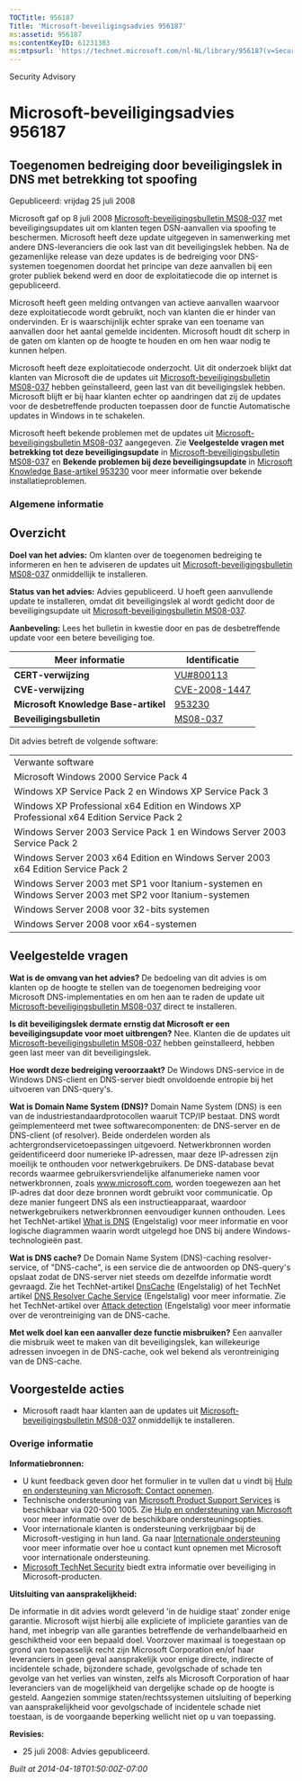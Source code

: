 ```yaml
---
TOCTitle: 956187
Title: 'Microsoft-beveiligingsadvies 956187'
ms:assetid: 956187
ms:contentKeyID: 61231383
ms:mtpsurl: 'https://technet.microsoft.com/nl-NL/library/956187(v=Security.10)'
---
```


Security Advisory

Microsoft-beveiligingsadvies 956187
===================================

Toegenomen bedreiging door beveiligingslek in DNS met betrekking tot spoofing
-----------------------------------------------------------------------------

Gepubliceerd: vrijdag 25 juli 2008

Microsoft gaf op 8 juli 2008 [Microsoft-beveiligingsbulletin MS08-037](http://go.microsoft.com/fwlink/?linkid=119620) met beveiligingsupdates uit om klanten tegen DSN-aanvallen via spoofing te beschermen. Microsoft heeft deze update uitgegeven in samenwerking met andere DNS-leveranciers die ook last van dit beveiligingslek hebben. Na de gezamenlijke release van deze updates is de bedreiging voor DNS-systemen toegenomen doordat het principe van deze aanvallen bij een groter publiek bekend werd en door de exploitatiecode die op internet is gepubliceerd.

Microsoft heeft geen melding ontvangen van actieve aanvallen waarvoor deze exploitatiecode wordt gebruikt, noch van klanten die er hinder van ondervinden. Er is waarschijnlijk echter sprake van een toename van aanvallen door het aantal gemelde incidenten. Microsoft houdt dit scherp in de gaten om klanten op de hoogte te houden en om hen waar nodig te kunnen helpen.

Microsoft heeft deze exploitatiecode onderzocht. Uit dit onderzoek blijkt dat klanten van Microsoft die de updates uit [Microsoft-beveiligingsbulletin MS08-037](http://go.microsoft.com/fwlink/?linkid=119620) hebben geïnstalleerd, geen last van dit beveiligingslek hebben. Microsoft blijft er bij haar klanten echter op aandringen dat zij de updates voor de desbetreffende producten toepassen door de functie Automatische updates in Windows in te schakelen.

Microsoft heeft bekende problemen met de updates uit [Microsoft-beveiligingsbulletin MS08-037](http://go.microsoft.com/fwlink/?linkid=119620) aangegeven. Zie **Veelgestelde vragen met betrekking tot deze beveiligingsupdate** in [Microsoft-beveiligingsbulletin MS08-037](http://go.microsoft.com/fwlink/?linkid=119620) en **Bekende problemen bij deze beveiligingsupdate** in [Microsoft Knowledge Base-artikel 953230](http://support.microsoft.com/kb/953230) voor meer informatie over bekende installatieproblemen.

### Algemene informatie

Overzicht
---------

<span></span>
**Doel van het advies:** Om klanten over de toegenomen bedreiging te informeren en hen te adviseren de updates uit [Microsoft-beveiligingsbulletin MS08-037](http://go.microsoft.com/fwlink/?linkid=119620) onmiddellijk te installeren.

**Status van het advies:** Advies gepubliceerd. U hoeft geen aanvullende update te installeren, omdat dit beveiligingslek al wordt gedicht door de beveiligingsupdate uit [Microsoft-beveiligingsbulletin MS08-037](http://go.microsoft.com/fwlink/?linkid=119620).

**Aanbeveling:** Lees het bulletin in kwestie door en pas de desbetreffende update voor een betere beveiliging toe.

| Meer informatie                      | Identificatie                                                                    |
|--------------------------------------|----------------------------------------------------------------------------------|
| **CERT-verwijzing**                  | [VU\#800113](http://www.kb.cert.org/vuls/id/800113)                              |
| **CVE-verwijzing**                   | [CVE-2008-1447](http://www.cve.mitre.org/cgi-bin/cvename.cgi?name=cve-2008-1447) |
| **Microsoft Knowledge Base-artikel** | [953230](http://support.microsoft.com/kb/953230)                                 |
| **Beveiligingsbulletin**             | [MS08-037](http://go.microsoft.com/fwlink/?linkid=119620)                        |

Dit advies betreft de volgende software:

|                                                                                                        |
|--------------------------------------------------------------------------------------------------------|
| Verwante software                                                                                      |
| Microsoft Windows 2000 Service Pack 4                                                                  |
| Windows XP Service Pack 2 en Windows XP Service Pack 3                                                 |
| Windows XP Professional x64 Edition en Windows XP Professional x64 Edition Service Pack 2              |
| Windows Server 2003 Service Pack 1 en Windows Server 2003 Service Pack 2                               |
| Windows Server 2003 x64 Edition en Windows Server 2003 x64 Edition Service Pack 2                      |
| Windows Server 2003 met SP1 voor Itanium-systemen en Windows Server 2003 met SP2 voor Itanium-systemen |
| Windows Server 2008 voor 32-bits systemen                                                              |
| Windows Server 2008 voor x64-systemen                                                                  |

Veelgestelde vragen
-------------------

<span></span>
**Wat is de omvang van het advies?**
De bedoeling van dit advies is om klanten op de hoogte te stellen van de toegenomen bedreiging voor Microsoft DNS-implementaties en om hen aan te raden de update uit [Microsoft-beveiligingsbulletin MS08-037](http://go.microsoft.com/fwlink/?linkid=119620) direct te installeren.

**Is dit beveiligingslek dermate ernstig dat Microsoft er een beveiligingsupdate voor moet uitbrengen?**
Nee. Klanten die de updates uit [Microsoft-beveiligingsbulletin MS08-037](http://go.microsoft.com/fwlink/?linkid=119620) hebben geïnstalleerd, hebben geen last meer van dit beveiligingslek.

**Hoe wordt deze bedreiging veroorzaakt?**
De Windows DNS-service in de Windows DNS-client en DNS-server biedt onvoldoende entropie bij het uitvoeren van DNS-query's.

**Wat is Domain Name System (DNS)?**
Domain Name System (DNS) is een van de industriestandaardprotocollen waaruit TCP/IP bestaat. DNS wordt geïmplementeerd met twee softwarecomponenten: de DNS-server en de DNS-client (of resolver). Beide onderdelen worden als achtergrondservicetoepassingen uitgevoerd. Netwerkbronnen worden geïdentificeerd door numerieke IP-adressen, maar deze IP-adressen zijn moeilijk te onthouden voor netwerkgebruikers. De DNS-database bevat records waarmee gebruikersvriendelijke alfanumerieke namen voor netwerkbronnen, zoals www.microsoft.com, worden toegewezen aan het IP-adres dat door deze bronnen wordt gebruikt voor communicatie. Op deze manier fungeert DNS als een instructieapparaat, waardoor netwerkgebruikers netwerkbronnen eenvoudiger kunnen onthouden. Lees het TechNet-artikel [What is DNS](http://technet2.microsoft.com/windowsserver/en/library/ff937311-03ce-4d04-b72c-b39c4d51cb361033.mspx) (Engelstalig) voor meer informatie en voor logische diagrammen waarin wordt uitgelegd hoe DNS bij andere Windows-technologieën past.

**Wat is DNS cache?**
De Domain Name System (DNS)-caching resolver-service, of "DNS-cache", is een service die de antwoorden op DNS-query's opslaat zodat de DNS-server niet steeds om dezelfde informatie wordt gevraagd. Zie het TechNet-artikel [DnsCache](http://www.microsoft.com/technet/prodtechnol/windows2000serv/reskit/regentry/30643.mspx?mfr=true) (Engelstalig) of het TechNet artikel [DNS Resolver Cache Service](http://www.microsoft.com/technet/prodtechnol/windows2000serv/reskit/cnet/cnbc_imp_qxht.mspx?mfr=true) (Engelstalig) voor meer informatie. Zie het TechNet-artikel over [Attack detection](http://www.microsoft.com/technet/isa/2004/help/fw_alertattack.mspx?mfr=true) (Engelstalig) voor meer informatie over de verontreiniging van de DNS-cache.

**Met welk doel kan een aanvaller deze functie misbruiken?**
Een aanvaller die misbruik weet te maken van dit beveiligingslek, kan willekeurige adressen invoegen in de DNS-cache, ook wel bekend als verontreiniging van de DNS-cache.

Voorgestelde acties
-------------------

<span></span>
-   Microsoft raadt haar klanten aan de updates uit [Microsoft-beveiligingsbulletin MS08-037](http://go.microsoft.com/fwlink/?linkid=119620) onmiddellijk te installeren.

### Overige informatie

**Informatiebronnen:**

-   U kunt feedback geven door het formulier in te vullen dat u vindt bij [Hulp en ondersteuning van Microsoft: Contact opnemen](https://support.microsoft.com/common/survey.aspx?scid=sw;en;1257&amp;showpage=1&amp;ws=technet&amp;sd=tech).
-   Technische ondersteuning van [Microsoft Product Support Services](http://support.microsoft.com/?ln=nl) is beschikbaar via 020-500 1005. Zie [Hulp en ondersteuning van Microsoft](http://support.microsoft.com/) voor meer informatie over de beschikbare ondersteuningsopties.
-   Voor internationale klanten is ondersteuning verkrijgbaar bij de Microsoft-vestiging in hun land. Ga naar [Internationale ondersteuning](http://go.microsoft.com/fwlink/?linkid=21155) voor meer informatie over hoe u contact kunt opnemen met Microsoft voor internationale ondersteuning.
-   [Microsoft TechNet Security](http://go.microsoft.com/fwlink/?linkid=21132) biedt extra informatie over beveiliging in Microsoft-producten.

**Uitsluiting van aansprakelijkheid:**

De informatie in dit advies wordt geleverd 'in de huidige staat' zonder enige garantie. Microsoft wijst hierbij alle expliciete of impliciete garanties van de hand, met inbegrip van alle garanties betreffende de verhandelbaarheid en geschiktheid voor een bepaald doel. Voorzover maximaal is toegestaan op grond van toepasselijk recht zijn Microsoft Corporation en/of haar leveranciers in geen geval aansprakelijk voor enige directe, indirecte of incidentele schade, bijzondere schade, gevolgschade of schade ten gevolge van het verlies van winsten, zelfs als Microsoft Corporation of haar leveranciers van de mogelijkheid van dergelijke schade op de hoogte is gesteld. Aangezien sommige staten/rechtssystemen uitsluiting of beperking van aansprakelijkheid voor gevolgschade of incidentele schade niet toestaan, is de voorgaande beperking wellicht niet op u van toepassing.

**Revisies:**

-   25 juli 2008: Advies gepubliceerd.

*Built at 2014-04-18T01:50:00Z-07:00*
